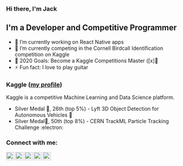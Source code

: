 ### Hi there, I'm Jack

## I'm a Developer and Competitive Programmer
- 🔭 I’m currently working on React Native apps
- 🌱 I’m currently competing in the Cornell Birdcall Identification competition on Kaggle
- 🥅 2020 Goals: Become a Kaggle Competitions Master ([x]🥈
- ⚡ Fun fact: I love to play guitar

### Kaggle ([my profile](https://www.kaggle.com/jackvial))
Kaggle is a competitive Machine Learning and Data Science platform.

- Silver Medal 🥈, 26th (top 5%) - Lyft 3D Object Detection for Autonomous Vehicles :car:
- Silver Medal🥈, 50th (top 8%) - CERN TrackML Particle Tracking Challenge :electron:

### Connect with me:

[<img align="left" alt="jackvial | LinkedIn" width="22px" src="https://cdn.jsdelivr.net/npm/simple-icons@v3/icons/linkedin.svg" />][linkedin]
[<img align="left" alt="jackvial | Kaggle" width="22px" src="https://cdn.jsdelivr.net/npm/simple-icons@v3/icons/kaggle.svg" />][kaggle]
[<img align="left" alt="jackvial | Instagram" width="22px" src="https://cdn.jsdelivr.net/npm/simple-icons@v3/icons/instagram.svg" />][instagram]
[<img align="left" alt="jackvial | Stackoverflow" width="22px" src="https://cdn.jsdelivr.net/npm/simple-icons@v3/icons/stackoverflow.svg" />][stackoverflow]
[<img align="left" alt="jackvial | Twitter" width="22px" src="https://cdn.jsdelivr.net/npm/simple-icons@v3/icons/twitter.svg" />][twitter]

<br />

[instagram]: https://www.instagram.com/jackvial
[kaggle]: https://www.kaggle.com/jackvial
[twitter]: https://twitter.com/jackvial89
[linkedin]: https://www.linkedin.com/in/jack-vial-a8907987
[stackoverflow]: https://stackoverflow.com/users/2657221/jack-vial
